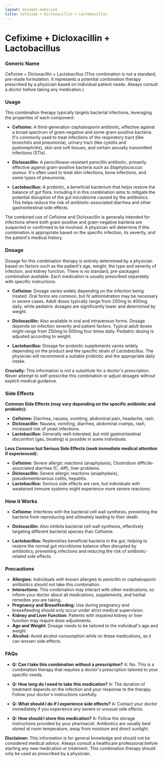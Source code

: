 ```yaml
---
layout: minimal-medicine
title: Cefixime + Dicloxacillin + Lactobacillus
---
```


# Cefixime + Dicloxacillin + Lactobacillus
### Generic Name

Cefixime + Dicloxacillin + Lactobacillus (This combination is not a standard, pre-made formulation.  It represents a potential combination therapy prescribed by a physician based on individual patient needs.  Always consult a doctor before taking any medication.)


### Usage

This combination therapy typically targets bacterial infections, leveraging the properties of each component:

* **Cefixime:** A third-generation cephalosporin antibiotic, effective against a broad spectrum of gram-negative and some gram-positive bacteria. It's commonly used to treat infections of the respiratory tract (like bronchitis and pneumonia), urinary tract (like cystitis and pyelonephritis), skin and soft tissues, and certain sexually transmitted infections (STIs).

* **Dicloxacillin:** A penicillinase-resistant penicillin antibiotic, primarily effective against gram-positive bacteria such as *Staphylococcus aureus*.  It's often used to treat skin infections, bone infections, and some types of pneumonia.

* **Lactobacillus:** A probiotic, a beneficial bacterium that helps restore the balance of gut flora.  Including it in this combination aims to mitigate the potential disruption of the gut microbiome caused by the antibiotics.  This helps reduce the risk of antibiotic-associated diarrhea and other gastrointestinal side effects.


The combined use of Cefixime and Dicloxacillin is generally intended for infections where both gram-positive and gram-negative bacteria are suspected or confirmed to be involved.  A physician will determine if this combination is appropriate based on the specific infection, its severity, and the patient's medical history.


### Dosage

Dosage for this combination therapy is entirely determined by a physician based on factors such as the patient's age, weight, the type and severity of infection, and kidney function. There is no standard, pre-packaged combination available.  Each medication is usually prescribed separately with specific instructions.

* **Cefixime:** Dosage varies widely depending on the infection being treated. Oral forms are common, but IV administration may be necessary in severe cases.  Adult doses typically range from 200mg to 400mg daily, while pediatric dosages are significantly lower and determined by weight.

* **Dicloxacillin:**  Also available in oral and intravenous forms. Dosage depends on infection severity and patient factors.  Typical adult doses might range from 250mg to 500mg four times daily. Pediatric dosing is adjusted according to weight.

* **Lactobacillus:**  Dosage for probiotic supplements varies widely depending on the product and the specific strain of *Lactobacillus*.  The physician will recommend a suitable probiotic and the appropriate daily intake.


**Crucially:** This information is not a substitute for a doctor's prescription.  Never attempt to self-prescribe this combination or adjust dosages without explicit medical guidance.


### Side Effects

**Common Side Effects (may vary depending on the specific antibiotic and probiotic):**

* **Cefixime:** Diarrhea, nausea, vomiting, abdominal pain, headache, rash.
* **Dicloxacillin:** Nausea, vomiting, diarrhea, abdominal cramps, rash,  increased risk of yeast infections.
* **Lactobacillus:**  Generally well-tolerated, but mild gastrointestinal discomfort (gas, bloating) is possible in some individuals.


**Less Common but Serious Side Effects (seek immediate medical attention if experienced):**

* **Cefixime:**  Severe allergic reactions (anaphylaxis), Clostridium difficile-associated diarrhea (C. diff), liver problems.
* **Dicloxacillin:** Severe allergic reactions (anaphylaxis),  pseudomembranous colitis,  hepatitis.
* **Lactobacillus:**  Serious side effects are rare, but individuals with weakened immune systems might experience more severe reactions.


### How it Works

* **Cefixime:** Interferes with the bacterial cell wall synthesis, preventing the bacteria from reproducing and ultimately leading to their death.

* **Dicloxacillin:** Also inhibits bacterial cell wall synthesis, effectively targeting different bacterial species than Cefixime.

* **Lactobacillus:**  Replenishes beneficial bacteria in the gut, helping to restore the normal gut microbiome balance often disrupted by antibiotics, preventing infections and reducing the risk of antibiotic-related side effects.


### Precautions

* **Allergies:**  Individuals with known allergies to penicillin or cephalosporin antibiotics should not take this combination.
* **Interactions:** This combination may interact with other medications, so inform your doctor about all medications, supplements, and herbal remedies you are taking.
* **Pregnancy and Breastfeeding:** Use during pregnancy and breastfeeding should only occur under strict medical supervision.
* **Kidney and Liver Function:** Patients with impaired kidney or liver function may require dose adjustments.
* **Age and Weight:** Dosage needs to be tailored to the individual's age and weight.
* **Alcohol:**  Avoid alcohol consumption while on these medications, as it can worsen side effects.


### FAQs

* **Q: Can I take this combination without a prescription?**  A: No. This is a combination therapy that requires a doctor's prescription tailored to your specific needs.

* **Q: How long do I need to take this medication?** A: The duration of treatment depends on the infection and your response to the therapy. Follow your doctor's instructions carefully.

* **Q: What should I do if I experience side effects?** A: Contact your doctor immediately if you experience any severe or unusual side effects.

* **Q: How should I store this medication?** A: Follow the storage instructions provided by your pharmacist. Antibiotics are usually best stored at room temperature, away from moisture and direct sunlight.


**Disclaimer:** This information is for general knowledge and should not be considered medical advice.  Always consult a healthcare professional before starting any new medication or treatment.  This combination therapy should only be used as prescribed by a physician.
